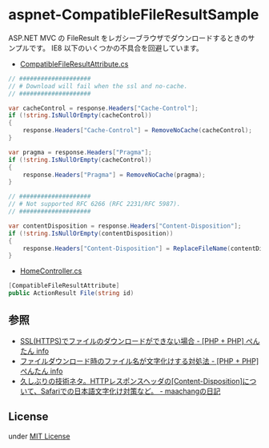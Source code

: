 aspnet-CompatibleFileResultSample
=================================

ASP.NET MVC の FileResult をレガシーブラウザでダウンロードするときのサンプルです。
IE8 以下のいくつかの不具合を回避しています。

- [CompatibleFileResultAttribute.cs](aspnet-CompatibleFileResultSample/src/WebApplication/Controllers/CompatibleFileResultAttribute.cs)

```csharp
// ####################
// # Download will fail when the ssl and no-cache.
// ####################

var cacheControl = response.Headers["Cache-Control"];
if (!string.IsNullOrEmpty(cacheControl))
{
    response.Headers["Cache-Control"] = RemoveNoCache(cacheControl);
}

var pragma = response.Headers["Pragma"];
if (!string.IsNullOrEmpty(cacheControl))
{
    response.Headers["Pragma"] = RemoveNoCache(pragma);
}
```

```csharp
// ####################
// # Not supported RFC 6266 (RFC 2231/RFC 5987).
// ####################

var contentDisposition = response.Headers["Content-Disposition"];
if (!string.IsNullOrEmpty(contentDisposition))
{
    response.Headers["Content-Disposition"] = ReplaceFileName(contentDisposition);
}
```

- [HomeController.cs](aspnet-CompatibleFileResultSample/src/WebApplication/Controllers/HomeController.cs)

```csharp
[CompatibleFileResultAttribute]
public ActionResult File(string id)
```

参照
----
- [SSL(HTTPS)でファイルのダウンロードができない場合 - [PHP + PHP] ぺんたん info](http://pentan.info/php/ssl_dl_error.html)
- [ファイルダウンロード時のファイル名が文字化けする対処法 - [PHP + PHP] ぺんたん info](http://pentan.info/php/content_disposition_filename.html)
- [久しぶりの技術ネタ。HTTPレスポンスヘッダの[Content-Disposition]について、Safariでの日本語文字化け対策など。 - maachangの日記](http://d.hatena.ne.jp/maachang/20110730/1312008966)

License
-------
under [MIT License](http://opensource.org/licenses/MIT)
